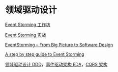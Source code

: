 # 领域驱动设计

[Event Storming 工作坊](https://www.jianshu.com/p/d79e020cad2d)

[Event Storming 实战](https://www.jianshu.com/p/ba85d2a9a9d8)

[EventStorming – From Big Picture to Software Design](https://www.agilepartner.net/en/eventstorming-from-big-picture-to-software-design/)

[A step by step guide to Event Storming](https://www.boldare.com/blog/event-storming-guide/)

[领域驱动设计 DDD](https://insights.thoughtworks.cn/backend-development-ddd/)，[事件驱动架构 EDA](https://insights.thoughtworks.cn/backend-development-eda/)，[CQRS 架构](https://insights.thoughtworks.cn/backend-development-cqrs/)
